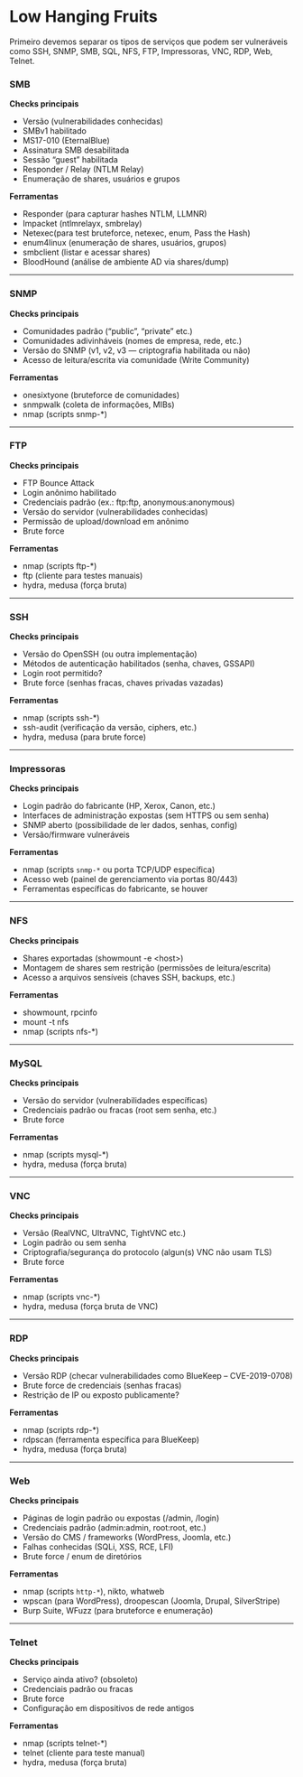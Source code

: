 # Low Hanging Fruits

Primeiro devemos separar os tipos de serviços que podem ser vulneráveis como SSH, SNMP, SMB, SQL, NFS, FTP, Impressoras, VNC, RDP, Web, Telnet.



### **SMB**

**Checks principais**

* Versão (vulnerabilidades conhecidas)
* SMBv1 habilitado
* MS17-010 (EternalBlue)
* Assinatura SMB desabilitada
* Sessão “guest” habilitada
* Responder / Relay (NTLM Relay)
* Enumeração de shares, usuários e grupos

**Ferramentas**

* Responder (para capturar hashes NTLM, LLMNR)
* Impacket (ntlmrelayx, smbrelay)
* Netexec(para test bruteforce, netexec, enum, Pass the Hash)
* enum4linux (enumeração de shares, usuários, grupos)
* smbclient (listar e acessar shares)
* BloodHound (análise de ambiente AD via shares/dump)

***

### **SNMP**

**Checks principais**

* Comunidades padrão (“public”, “private” etc.)
* Comunidades adivinháveis (nomes de empresa, rede, etc.)
* Versão do SNMP (v1, v2, v3 — criptografia habilitada ou não)
* Acesso de leitura/escrita via comunidade (Write Community)

**Ferramentas**

* onesixtyone (bruteforce de comunidades)
* snmpwalk (coleta de informações, MIBs)
* nmap (scripts snmp-\*)

***

### **FTP**

**Checks principais**

* FTP Bounce Attack
* Login anônimo habilitado
* Credenciais padrão (ex.: ftp:ftp, anonymous:anonymous)
* Versão do servidor (vulnerabilidades conhecidas)
* Permissão de upload/download em anônimo
* Brute force

**Ferramentas**

* nmap (scripts ftp-\*)
* ftp (cliente para testes manuais)
* hydra, medusa (força bruta)

***

### **SSH**

**Checks principais**

* Versão do OpenSSH (ou outra implementação)
* Métodos de autenticação habilitados (senha, chaves, GSSAPI)
* Login root permitido?
* Brute force (senhas fracas, chaves privadas vazadas)

**Ferramentas**

* nmap (scripts ssh-\*)
* ssh-audit (verificação da versão, ciphers, etc.)
* hydra, medusa (para brute force)

***

### **Impressoras**

**Checks principais**

* Login padrão do fabricante (HP, Xerox, Canon, etc.)
* Interfaces de administração expostas (sem HTTPS ou sem senha)
* SNMP aberto (possibilidade de ler dados, senhas, config)
* Versão/firmware vulneráveis

**Ferramentas**

* nmap (scripts `snmp-*` ou porta TCP/UDP específica)
* Acesso web (painel de gerenciamento via portas 80/443)
* Ferramentas específicas do fabricante, se houver

***

### **NFS**

**Checks principais**

* Shares exportadas (showmount -e \<host>)
* Montagem de shares sem restrição (permissões de leitura/escrita)
* Acesso a arquivos sensíveis (chaves SSH, backups, etc.)

**Ferramentas**

* showmount, rpcinfo
* mount -t nfs
* nmap (scripts nfs-\*)

***

### **MySQL**

**Checks principais**

* Versão do servidor (vulnerabilidades específicas)
* Credenciais padrão ou fracas (root sem senha, etc.)
* Brute force

**Ferramentas**

* nmap (scripts mysql-\*)
* hydra, medusa (força bruta)

***

### **VNC**

**Checks principais**

* Versão (RealVNC, UltraVNC, TightVNC etc.)
* Login padrão ou sem senha
* Criptografia/segurança do protocolo (algun(s) VNC não usam TLS)
* Brute force

**Ferramentas**

* nmap (scripts vnc-\*)
* hydra, medusa (força bruta de VNC)

***

### **RDP**

**Checks principais**

* Versão RDP (checar vulnerabilidades como BlueKeep – CVE-2019-0708)
* Brute force de credenciais (senhas fracas)
* Restrição de IP ou exposto publicamente?

**Ferramentas**

* nmap (scripts rdp-\*)
* rdpscan (ferramenta específica para BlueKeep)
* hydra, medusa (força bruta)

***

### **Web**

**Checks principais**

* Páginas de login padrão ou expostas (/admin, /login)
* Credenciais padrão (admin:admin, root:root, etc.)
* Versão do CMS / frameworks (WordPress, Joomla, etc.)
* Falhas conhecidas (SQLi, XSS, RCE, LFI)
* Brute force / enum de diretórios

**Ferramentas**

* nmap (scripts `http-*`), nikto, whatweb
* wpscan (para WordPress), droopescan (Joomla, Drupal, SilverStripe)
* Burp Suite, WFuzz (para bruteforce e enumeração)

***

### **Telnet**

**Checks principais**

* Serviço ainda ativo? (obsoleto)
* Credenciais padrão ou fracas
* Brute force
* Configuração em dispositivos de rede antigos

**Ferramentas**

* nmap (scripts telnet-\*)
* telnet (cliente para teste manual)
* hydra, medusa (força bruta)
